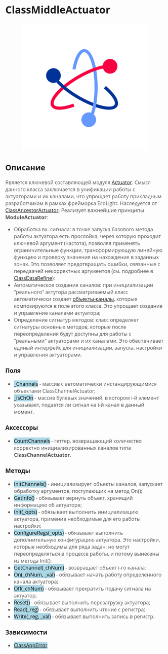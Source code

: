 <div style = "font-family: 'Open Sans', sans-serif; font-size: 16px">

# ClassMiddleActuator
<div style = "color: #555">
    <p align="center">
    <img src="./res/logo.png" width="400" title="hover text">
    </p>
</div>

## Описание
<div style = "color: #555">

Является ключевой составляющей модуля [Actuator](./README.md). Смысл данного класса заключается в унификации работы с актуаторами и их каналами, что упрощает работу прикладным разработчикам в рамках фрейморка EcoLight. Наследуется от [ClassAncestorActuator](./README_ANCESTOR.md).
Реализует важнейшие принципы **ModuleActuator**:
- Обработка вх. сигнала: в точке запуска базового метода работы актуатора есть прослойка, через которую проходит ключевой аргумент (частота), позволяя применять ограничительные функции, трансформирующую линейную функцию и проверку значения на нахождение в заданных зонах. Это позволяет предотвращать ошибки, связанные с передаачей некорректных аргументов (см. подробнее в [ClassDataRefine](./README_DATA_REFINE.md#обработка-значений-с-датчика));
- Автоматическое создание каналов: при инициализации "реального" актутора рассматриваемый класс автоматически создает [объекты-каналы](./README_CHANNEL.md), которые композируются в поле этого класса. Это упрощает создание и управление каналами актуатора;
- Определение сигнатур методов: класс определяет сигнатуры основных методов, которые после переопределения будут доступны для работы с "реальными" актуаторами и их каналами. Это обеспечивает единый интерфейс для инициализации, запуска, настройки и управления актуаторами.
</div>

### Поля
<div style = "color: #555">

- <mark style="background-color: lightblue">_Channels</mark> - массив с автоматически инстанцирующимися объектами ClassChannelActuator;
- <mark style="background-color: lightblue">_IsChOn</mark> - массив булевых значений, в котором i-й элемент указывает, подается ли сигнал на i-й канал в данный момент.
</div>

### Аксессоры
<div style = "color: #555">

- <mark style="background-color: lightblue">CountChannels</mark> - геттер, возвращающий количество корректно инициализированных каналов типа **ClassChannelActuator**.
</div>

### Методы
<div style = "color: #555">

- <mark style="background-color: lightblue">InitСhannels()</mark> - инициализирует объекты каналов, запускает обработку аргументов, поступающих на метод On();
- <mark style="background-color: lightblue">GetInfo()</mark> - обязывает вернуть объект, хранящий информацию об актуаторе;
- <mark style="background-color: lightblue">Init(_opts)</mark> - обязывает выполнить инициализацию актуатора, применив необходимые для его работы настройки;
- <mark style="background-color: lightblue">ConfigureRegs(_opts)</mark> - обязывает выполнить дополнительную конфигурацию актуатора. Это настройки, которые необходимы для ряда задач, но могут переопределяться в процессе работы, и потому вынесены из метода Init();
- <mark style="background-color: lightblue">GetChannel(_chNum)</mark> - возвращает объект i-го канала;
- <mark style="background-color: lightblue">On(_chNum, _val)</mark> - обязывает начать работу определенного канала актуатора;
- <mark style="background-color: lightblue">Off(_chNum)</mark> - обязывает прекратить подачу сигнала на актуатор;
- <mark style="background-color: lightblue">Reset()</mark> - обязывает выполнить перезагрузку актуатора;
- <mark style="background-color: lightblue">Read(_reg)</mark> - обязывает выполнить чтение с регистра;
- <mark style="background-color: lightblue">Write(_reg, _val)</mark> - обязывает выполнить запись в регистр.
</div>

### Зависимости
<div style = "color: #555">

- <mark style="background-color: lightblue">[ClassAppError](https://github.com/Konkery/ModuleAppError/blob/main/README.md)</mark>
</div>

</div>